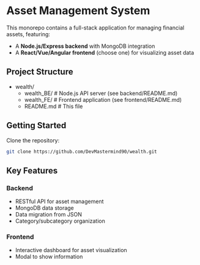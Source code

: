 
# Asset Management System

This monorepo contains a full-stack application for managing financial assets, featuring:
- A **Node.js/Express backend** with MongoDB integration
- A **React/Vue/Angular frontend** (choose one) for visualizing asset data

## Project Structure
- wealth/
   - wealth_BE/ # Node.js API server (see backend/README.md)
   - wealth_FE/ # Frontend application (see frontend/README.md)
   - README.md # This file
 
## Getting Started

Clone the repository:
   ```bash
   git clone https://github.com/DevMastermind90/wealth.git
   ```

## Key Features
### Backend
- RESTful API for asset management
- MongoDB data storage
- Data migration from JSON
- Category/subcategory organization

### Frontend
- Interactive dashboard for asset visualization
- Modal to show information
